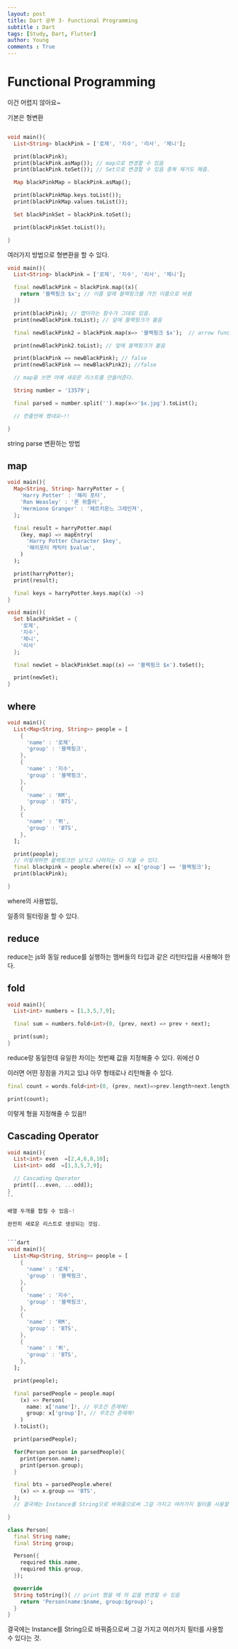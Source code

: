 ```yaml
---
layout: post
title: Dart 공부 3- Functional Programming
subtitle : Dart
tags: [Study, Dart, Flutter]
author: Young
comments : True
---
```

# Functional Programming

이건 어렵지 않아요~



기본은 형변환

```dart

void main(){
  List<String> blackPink = ['로제', '지수', '리사', '제니'];

  print(blackPink); 
  print(blackPink.asMap()); // map으로 변경할 수 있음
  print(blackPink.toSet()); // Set으로 변경할 수 있음 중복 제거도 해줌.

  Map blackPinkMap = blackPink.asMap();

  print(blackPinkMap.keys.toList());
  print(blackPinkMap.values.toList());

  Set blackPinkSet = blackPink.toSet();

  print(blackPinkSet.toList());

}
```

여러가지 방법으로 형변환을 할 수 있다.

```dart
void main(){
  List<String> blackPink = ['로제', '지수', '리사', '제니'];

  final newBlackPink = blackPink.map((x){
    return '블랙핑크 $x'; // 이름 앞에 블랙핑크를 가진 이름으로 바뀜
  })

  print(blackPink); // 맵이라는 함수가 그대로 있음.
  print(newBlackPink.toList); // 앞에 블랙핑크가 붙음

  final newBlackPink2 = blackPink.map(x=> '블랙핑크 $x');  // arrow func로 만든 경우

  print(newBlackPink2.toList); // 앞에 블랙핑크가 붙음

  print(blackPink == newBlackPink); // false
  print(newBlackPink == newBlackPink2); //false

  // map을 쓰면 아예 새로운 리스트를 만들어준다.

  String number = '13579';

  final parsed = number.split('').map(x=>'$x.jpg').toList();

  // 한줄안에 했네요~!!

}
```

string parse 변환하는 방법 
## map

```dart
void main(){
  Map<String, String> harryPotter = {
    'Harry Potter' : '해리 포터',
    'Ron Weasley' : '론 위즐리',
    'Hermione Granger' : '헤르키온느 그레인져',
  };

  final result = harryPotter.map(
    (key, map) => mapEntry(
      'Harry Potter Character $key',
      '해리포터 캐릭터 $value',
    )
  );

  print(harryPotter);
  print(result);

  final keys = harryPotter.keys.map((x) ->)
}
```

```dart
void main(){
  Set blackPinkSet = {
    '로제',
    '지수',
    '제니',
    '리사'
  };

  final newSet = blackPinkSet.map((x) => '블랙핑크 $x').toSet();

  print(newSet);
}
```

## where

```dart
void main(){
  List<Map<String, String>> people = [
    {
      'name' : '로제',
      'group' : '블랙핑크',
    },
    {
      'name' : '지수',
      'group' : '블랙핑크',
    },
    {
      'name' : 'RM',
      'group' : 'BTS',
    },
    {
      'name' : '뷔',
      'group' : 'BTS',
    },
  ];

  print(people);
  // 이렇게하면 블랙핑크만 남기고 나머지는 다 지울 수 있다.
  final blackpink = people.where((x) => x['group'] == '블랙핑크');
  print(blackPink);

}
```
where의 사용법임,

일종의 필터링을 할 수 있다.

## reduce
reduce는 js와 동일
reduce를 실행하는 멤버들의 타입과 같은 리턴타입을 사용해야 한다.

## fold

```dart
void main(){
  List<int> numbers = [1,3,5,7,9];

  final sum = numbers.fold<int>(0, (prev, next) => prev + next);

  print(sum);
}
```
reduce랑 동일한데 유일한 차이는
첫번째 값을 지정해줄 수 있다. 위에선 0 


이러면 어떤 장점을 가지고 있냐
아무 형태로나 리턴해줄 수 있다.

```dart
final count = words.fold<int>(0, (prev, next)=>prev.length+next.length);

print(count);
```
이렇게 형을 지정해줄 수 있음!!


## Cascading Operator
```dart
void main(){
  List<int> even  =[2,4,6,8,10];
  List<int> odd  =[1,3,5,7,9];

  // Cascading Operator
  print([...even, ...odd]);
}
``

배열 두개를 합칠 수 있음~!

완전히 새로운 리스트로 생성되는 것임.


```dart
void main(){
  List<Map<String, String>> people = [
    {
      'name' : '로제',
      'group' : '블랙핑크',
    },
    {
      'name' : '지수',
      'group' : '블랙핑크',
    },
    {
      'name' : 'RM',
      'group' : 'BTS',
    },
    {
      'name' : '뷔',
      'group' : 'BTS',
    },
  ];

  print(people);

  final parsedPeople = people.map(
    (x) => Person(
      name: x['name']!, // 무조건 존재해!
      group: x['group']!, // 무조건 존재해!
    )
  ).toList();

  print(parsedPeople);

  for(Person person in parsedPeople){
    print(person.name);
    print(person.group);
  }

  final bts = parsedPeople.where(
    (x) => x.group == 'BTS',
  );
  // 결국에는 Instance를 String으로 바꿔줌으로써 그걸 가지고 여러가지 필터를 사용할 수 있다는 것.

}

class Person{
  final String name;
  final String group;

  Person({
    required this.name,
    required this.group,
  });

  @override
  String toString(){ // print 했을 때 의 값을 변경할 수 있음
    return 'Person(name:$name, group:$group)';
  }
}
```


결국에는 Instance를 String으로 바꿔줌으로써 그걸 가지고 여러가지 필터를 사용할 수 있다는 것.